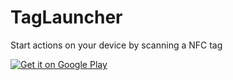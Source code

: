 TagLauncher
===========
Start actions on your device by scanning a NFC tag

[![Get it on Google Play](http://developer.android.com/images/brand/en_generic_rgb_wo_45.png)](https://play.google.com/store/apps/details?id=de.nsvb.taglauncher)
